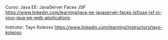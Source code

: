 Curso: Java EE: JavaServer Faces JSF
https://www.linkedin.com/learning/java-ee-javaserver-faces-jsf/use-jsf-in-your-java-ee-web-applications

Instrutor: Tayo Koleoso
https://www.linkedin.com/learning/instructors/tayo-koleoso